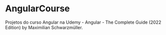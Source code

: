 # AngularCourse
Projetos do curso Angular na Udemy - Angular - The Complete Guide (2022 Edition) by Maximilian Schwarzmüller.
